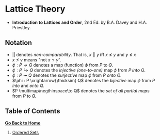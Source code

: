 # Lattice Theory

* **Introduction to Lattices and Order**, 2nd Ed. by B.A. Davey and H.A. Priestley.

## Notation

* $||$ denotes _non-comparability_. That is, $x \>||\> y$ iff $x \nleqslant y$ and $y \nleqslant x$
* $x \nleqslant y$ means "not $x \leqslant y$".
* $\phi : P \to Q$ denotes a map (function) $\phi$ from $P$ to $Q$.
* $\phi : P \hookrightarrow Q$ denotes the _injective (one-to-one)_ map $\phi$ from $P$ _into_ $Q$.
* $\phi : P \twoheadrightarrow Q$ denotes the _surjective_ map $\phi$ from $P$ _onto_ $Q$.
* $\phi : P \xrightarrow{\thicksim} Q$ denotes the _bijective_ map $\phi$ from $P$ _into_ and _onto_ $Q$.
* $P \multimap\negthinspace\to Q$ denotes the _set of all partial maps_ from $P$ to $Q$.

## Table of Contents

[**Go Back to Home**](../README.md)

1. [Ordered Sets](./01-ordered-sets.md)
